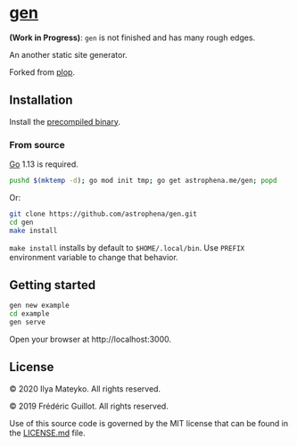 # [gen]

**(Work in Progress)**: `gen` is not finished and has many rough
edges.

An another static site generator.

Forked from [plop].

## Installation

Install the [precompiled binary].

### From source

[Go] 1.13 is required.

```bash
pushd $(mktemp -d); go mod init tmp; go get astrophena.me/gen; popd
```

Or:

```bash
git clone https://github.com/astrophena/gen.git
cd gen
make install
```

`make install` installs by default to `$HOME/.local/bin`. Use `PREFIX`
environment variable to change that behavior.

## Getting started

```bash
gen new example
cd example
gen serve
```

Open your browser at http://localhost:3000.

## License

© 2020 Ilya Mateyko. All rights reserved.

© 2019 Frédéric Guillot. All rights reserved.

Use of this source code is governed by the MIT license that can be
found in the [LICENSE.md] file.

[gen]: https://astrophena.me/gen
[plop]: https://github.com/fguillot/plop
[precompiled binary]: https://github.com/astrophena/gen/releases
[Go]: https://golang.org
[Scoop]: https://scoop.sh
[LICENSE.md]: LICENSE.md
